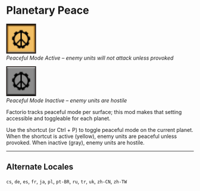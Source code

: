 # Planetary Peace

![Peaceful Mode](graphics/peaceful.png)  
*Peaceful Mode Active – enemy units will not attack unless provoked*

![Hostile Mode](graphics/hostile.png)  
*Peaceful Mode Inactive – enemy units are hostile*

Factorio tracks peaceful mode per surface; this mod makes that setting accessible and toggleable for each planet.

Use the shortcut (or Ctrl + P) to toggle peaceful mode on the current planet.
When the shortcut is active (yellow), enemy units are peaceful unless provoked.
When inactive (gray), enemy units are hostile.

---

## Alternate Locales
`cs`, `de`, `es`, `fr`, `ja`, `pl`, `pt-BR`, `ru`, `tr`, `uk`, `zh-CN`, `zh-TW`
